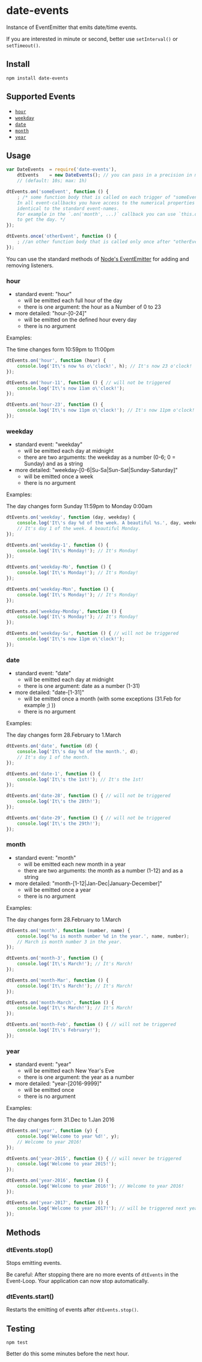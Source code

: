 date-events
==================

Instance of EventEmitter that emits date/time events.

If you are interested in minute or second, better use `setInterval()` or `setTimeout()`.

## Install

`npm install date-events`

## Supported Events

* [`hour`](#hour)
* [`weekday`](#weekday)
* [`date`](#date)
* [`month`](#month)
* [`year`](#year)

## Usage

``` js
var DateEvents  = require('date-events'),
	dtEvents    = new DateEvents(); // you can pass in a precision in ms
    // (default: 10s; max: 1h)

dtEvents.on('someEvent', function () {
    ; /* some function body that is called on each trigger of "someEvent"
    In all event-callbacks you have access to the numerical properties
    identical to the standard event-names.
    For example in the `.on('month', ...)` callback you can use `this.date`
    to get the day. */
});

dtEvents.once('otherEvent', function () {
    ; //an other function body that is called only once after "otherEvent"
});
```

You can use the standard methods of [Node's EventEmitter](https://nodejs.org/api/events.html) for adding and removing listeners.

### hour

* standard event: "hour"
  * will be emitted each full hour of the day
  * there is one argument: the hour as a Number of 0 to 23
* more detailed: "hour-[0-24]"
  * will be emitted on the defined hour every day
  * there is no argument

Examples:

The time changes form 10:59pm to 11:00pm
``` js
dtEvents.on('hour', function (hour) {
    console.log('It\'s now %s o\'clock!', h); // It's now 23 o'clock!
});

dtEvents.on('hour-11', function () { // will not be triggered
    console.log('It\'s now 11am o\'clock!');
});

dtEvents.on('hour-23', function () {
    console.log('It\'s now 11pm o\'clock!'); // It's now 11pm o'clock!
});
```

### weekday

* standard event: "weekday"
  * will be emitted each day at midnight
  * there are two arguments: the weekday as a number (0-6; 0 = Sunday) and as a string
* more detailed: "weekday-[0-6|Su-Sa|Sun-Sat|Sunday-Saturday]"
  * will be emitted once a week
  * there is no argument

Examples:

The day changes form Sunday 11:59pm to Monday 0:00am
``` js
dtEvents.on('weekday', function (day, weekday) {
    console.log('It\'s day %d of the week. A beautiful %s.', day, weekday);
    // It's day 1 of the week. A beautiful Monday.
});

dtEvents.on('weekday-1', function () {
    console.log('It\'s Monday!'); // It's Monday!
});

dtEvents.on('weekday-Mo', function () {
    console.log('It\'s Monday!'); // It's Monday!
});

dtEvents.on('weekday-Mon', function () {
    console.log('It\'s Monday!'); // It's Monday!
});

dtEvents.on('weekday-Monday', function () {
    console.log('It\'s Monday!'); // It's Monday!
});

dtEvents.on('weekday-Su', function () { // will not be triggered
    console.log('It\'s now 11pm o\'clock!');
});
```

### date

* standard event: "date"
  * will be emitted each day at midnight
  * there is one argument: date as a number (1-31)
* more detailed: "date-[1-31]"
  * will be emitted once a month (with some exceptions (31.Feb for example ;) )) 
  * there is no argument

Examples:

The day changes form 28.February to 1.March
``` js
dtEvents.on('date', function (d) {
    console.log('It\'s day %d of the month.', d);
    // It's day 1 of the month.
});

dtEvents.on('date-1', function () {
    console.log('It\'s the 1st!'); // It's the 1st!
});

dtEvents.on('date-28', function () { // will not be triggered
    console.log('It\'s the 28th!');
});

dtEvents.on('date-29', function () { // will not be triggered
    console.log('It\'s the 29th!');
});
```

### month

* standard event: "month"
  * will be emitted each new month in a year
  * there are two arguments: the month as a number (1-12) and as a string
* more detailed: "month-[1-12|Jan-Dec|January-December]"
  * will be emitted once a year
  * there is no argument

Examples:

The day changes form 28.February to 1.March
``` js
dtEvents.on('month', function (number, name) {
    console.log('%s is month number %d in the year.', name, number);
    // March is month number 3 in the year.
});

dtEvents.on('month-3', function () {
    console.log('It\'s March!'); // It's March!
});

dtEvents.on('month-Mar', function () {
    console.log('It\'s March!'); // It's March!
});

dtEvents.on('month-March', function () {
    console.log('It\'s March!'); // It's March!
});

dtEvents.on('month-Feb', function () { // will not be triggered
    console.log('It\'s February!');
});
```

### year

* standard event: "year"
  * will be emitted each New Year's Eve
  * there is one argument: the year as a number
* more detailed: "year-[2016-9999]"
  * will be emitted once
  * there is no argument

Examples:

The day changes form 31.Dec to 1.Jan 2016
``` js
dtEvents.on('year', function (y) {
    console.log('Welcome to year %d!', y);
    // Welcome to year 2016!
});

dtEvents.on('year-2015', function () { // will never be triggered
    console.log('Welcome to year 2015!');
});

dtEvents.on('year-2016', function () {
    console.log('Welcome to year 2016!'); // Welcome to year 2016!
});

dtEvents.on('year-2017', function () {
    console.log('Welcome to year 2017!'); // will be triggered next year
});
```

## Methods

### dtEvents.stop()

Stops emitting events.

Be careful: After stopping there are no more events of `dtEvents` in the Event-Loop.
Your application can now stop automatically.

### dtEvents.start()

Restarts the emitting of events after `dtEvents.stop()`.

## Testing

`npm test`

Better do this some minutes before the next hour.

